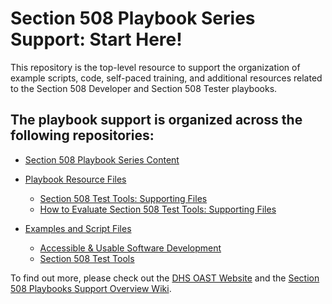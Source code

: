 # Section 508 Playbook Series Support: Start Here!
This repository is the top-level resource to support the organization of example scripts, code, self-paced training, and additional resources related to the Section 508 Developer and Section 508 Tester playbooks.  

## The playbook support is organized across the following repositories:  

* [Section 508 Playbook Series Content](https://github.com/akingkci/508-Test-Automation/tree/master/examples/pa11y)  

* [Playbook Resource Files](https://github.com/akingkci/508-Test-Automation/tree/master/examples/pa11y)  

    * [Section 508 Test Tools: Supporting Files](https://github.com/akingkci/508-Test-Automation/tree/master/examples/pa11y)
    * [How to Evaluate Section 508 Test Tools: Supporting Files](https://github.com/akingkci/508-Test-Automation/tree/master/examples/pa11y)

* [Examples and Script Files ](https://github.com/akingkci/508-Test-Automation/tree/master/examples/pa11y)  

    * [Accessible & Usable Software Development](https://github.com/akingkci/508-Test-Automation/tree/master/examples/pa11y)
    * [Section 508 Test Tools](https://github.com/akingkci/508-Test-Automation/tree/master/examples/pa11y)  
    
To find out more, please check out the [DHS OAST Website](https://github.com/akingkci/508-Test-Automation/tree/master/examples/pa11y) and the [Section 508 Playbooks Support Overview Wiki](https://www.dhs.gov/office-accessible-systems-technology).
